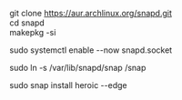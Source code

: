 git clone https://aur.archlinux.org/snapd.git  
cd snapd  
makepkg -si  
  
sudo systemctl enable --now snapd.socket  
  
sudo ln -s /var/lib/snapd/snap /snap  
  
sudo snap install heroic --edge  
